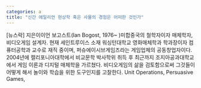 ```yaml
---
categories: a
title: "신간 에일리언 현상학 혹은 사물의 경험은 어떠한 것인가"
---
```

[뉴스락] 지은이이언 보고스트(Ian Bogost, 1976~ )미합중국의 철학자이자 매체학자, 비디오게임 설계자. 현재 세인트루이스 소재 워싱턴대학교 영화매체학과 학과장이자 컴퓨터공학과 교수로 재직 중이며, 퍼슈에이시브게임즈라는 게임업체의 공동창업자이다. 2004년에 캘리포니아대학에서 비교문학 박사학위 취득 후 최근까지 조지아공과대학교에서 게임 이론과 디지털 매체학을 가르쳤다. 비디오게임의 삶을 검토함으로써 그것들이 어떻게 해서 놀이와 학습을 위한 도구인지를 고찰한다. Unit Operations, Persuasive Games,